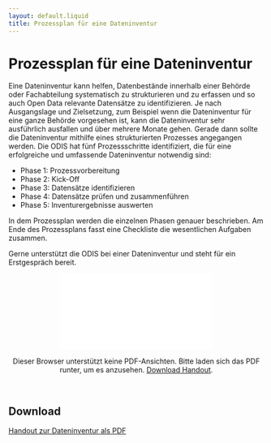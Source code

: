 ```yaml
---
layout: default.liquid
title: Prozessplan für eine Dateninventur
---
```


# Prozessplan für eine Dateninventur

Eine Dateninventur kann helfen, Datenbestände innerhalb einer Behörde oder Fachabteilung systematisch zu strukturieren und zu erfassen und so auch Open Data relevante Datensätze zu identifizieren. Je nach Ausgangslage und Zielsetzung, zum Beispiel wenn die Dateninventur für eine ganze Behörde vorgesehen ist, kann die Dateninventur sehr ausführlich ausfallen und über mehrere Monate gehen. Gerade dann sollte die Dateninventur mithilfe eines strukturierten Prozesses angegangen werden. Die ODIS hat fünf Prozessschritte identifiziert, die für eine erfolgreiche und umfassende Dateninventur notwendig sind:

-	Phase 1: Prozessvorbereitung
-	Phase 2: Kick-Off
-	Phase 3: Datensätze identifizieren
-	Phase 4: Datensätze prüfen und zusammenführen
-	Phase 5: Inventurergebnisse auswerten

In dem Prozessplan werden die einzelnen Phasen genauer beschrieben. Am Ende des Prozessplans fasst eine Checkliste die wesentlichen Aufgaben zusammen. 

Gerne unterstützt die ODIS bei einer Dateninventur und steht für ein Erstgespräch bereit.

<center>
  <object data="/assets/file-download/Prozessplan_Dateninventur_ODIS_v2.pdf" type="application/pdf" class="pdf">
      <embed src="/assets/file-download/Prozessplan_Dateninventur_ODIS_v2.pdf">
          <p>Dieser Browser unterstützt keine PDF-Ansichten. Bitte laden sich das PDF runter, um es anzusehen. <a href="/assets/file-download/Prozessplan_Dateninventur_ODIS_v2.pdf">Download Handout</a>.</p>
  </object>
</center>
<br>

## Download

[Handout zur Dateninventur als PDF](/assets/file-download/Prozessplan_Dateninventur_ODIS_v2.pdf)
